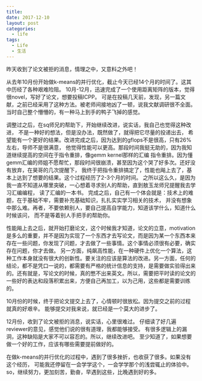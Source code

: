 ```yaml
---
title: 
date: 2017-12-10
layout: post
categories:
  - life
tags:
  - Life
  - 生活
---
```


昨天收到了论文被拒的消息，情理之中，又意料之外吧！

从去年10月份开始做k-means的并行优化，截止今天已经14个月的时间了。这其中历经了各种艰难险阻。
10月-12月，迅速完成了一个使用距离矩阵的版本，觉得很novel，写好了论文，想要投稿ICPP。
可是在投稿几天前，发现，另一篇文献，之前已经采用了这种方法。被老师间接地凶了一顿，说我文献调研很不全面。
当时自己整个懵懵的，有一种马上到手的鸭子飞掉的感觉。

调整过之后，在sq师兄的帮助下，开始继续改进，说实话，我自己也觉得这种改进，
不是一种好的想法，但是没办法，既然做了，就得把它尽量的投递出去，
希望能有一个更好的结果。改进完成之后，因为达到的gflops不是很高，只有26%左右，导师不是很满意，
他觉得性能可以更高。那段时间我挺无助的，因为我知道继续提高的空间在于指令重排，像gemm kernel那样的汇编
指令重排。因为懂gemm汇编的师姐不愿帮忙，那段时间很崩溃，甚至因为这个哭了好多次。还好没有放弃，在昊哥的几次提醒下，
我终于把指令重排搞定了，性能也飚上去了，基本上达到了想要的结果。这个过程经历了2-3个月的时间。
之所以这么久，是因为我一直不知道从哪里突破，一心想着寻求别人的帮助，直到敖玉龙师兄提醒我去学习汇编编程，
读了汇编的一本书。
完成之后，自己有一个体会就是：技术上的难题，在于基础不牢，需要补充基础知识，扎扎实实学习相关的技术，
并没有想象中那么难。再者，不要依赖别人，要自己提高自学能力，知道该学什么，知道什么时候该问，
而不是等着别人手把手的帮助你。

性能飚上去之后，就开始打磨论文，这个时候我才知道，论文的立意，motivation是多么的重要，并不是因为实现了一个东西才去写论文，而是因为某一个东西本来存在一些问题，你发现了问题，才去做了一些事情。这个事情必须很有必要，确实存在问题，你才去做。
另一方面，纯飙高性能，在一种硬件上优化一个算法，这种工作本身就没有很大的创新性。要关注的应该是算法的改进。另一方面，任何的结论，都不是凭口一说的，都需要有严格的统计信息的支持，是需要做实验得出来的。还有就是，写论文的时候，真的憋不出来英文。所以，需要把平时读的论文的一些好的表达和段落积累出来，方便自己再加工，以为己用，这些都是需要训练的。

10月份的时候，终于把论文提交上去了，心情顿时很放松。因为提交之前的过程就真的好艰辛。
能够提交对我来说，就已经是一个莫大的进步了。

12月份，收到了论文被拒的消息，说实话，心里很难过。
仔细读了好几遍reviewer的意见，感觉他们说的很有道理，我都能够接受。
有很多逻辑上的漏洞，这种缺陷是大家不可以容忍的。所以，继续改进吧。
至少知道了，如果想要做一个好的工作，应该有哪些需要提前做好的。

在做k-means的并行优化的过程中，遇到了很多挫折，也收获了很多。如果没有这个经历，
可能我还停留在一会学学这个，一会学学那个的浅尝辄止的体验中。
so，继续努力，更加刻苦，勤奋，早遇到这些，比晚遇到好的多。